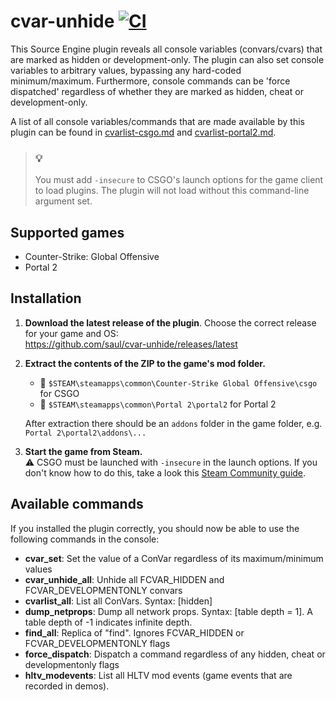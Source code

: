 # cvar-unhide [![CI](https://github.com/saul/cvar-unhide/actions/workflows/ci.yml/badge.svg)](https://github.com/saul/cvar-unhide/actions/workflows/ci.yml)

This Source Engine plugin reveals all console variables (convars/cvars) that are marked as hidden or development-only. The plugin can also set console variables to arbitrary values, bypassing any hard-coded minimum/maximum. Furthermore, console commands can be 'force dispatched' regardless of whether they are marked as hidden, cheat or development-only.

A list of all console variables/commands that are made available by this plugin can be found in [cvarlist-csgo.md](./cvarlist-csgo.md) and [cvarlist-portal2.md](./cvarlist-portal2.md).

> ### 💡
>
> You must add `-insecure` to CSGO's launch options for the game client to load plugins.
> The plugin will not load without this command-line argument set.

## Supported games

- Counter-Strike: Global Offensive
- Portal 2

## Installation

1. **Download the latest release of the plugin**. Choose the correct release for your game and OS: \
   https://github.com/saul/cvar-unhide/releases/latest
1. **Extract the contents of the ZIP to the game's mod folder.**

   - 📂 `$STEAM\steamapps\common\Counter-Strike Global Offensive\csgo` for CSGO
   - 📂 `$STEAM\steamapps\common\Portal 2\portal2` for Portal 2

   After extraction there should be an `addons` folder in the game folder, e.g. `Portal 2\portal2\addons\...`

1. **Start the game from Steam.** \
   ⚠ CSGO must be launched with `-insecure` in the launch options. If you don't know how to do this, take a look this [Steam Community guide](https://steamcommunity.com/sharedfiles/filedetails/?id=379782151).

## Available commands

If you installed the plugin correctly, you should now be able to use the following commands in the console:

- **cvar_set**: Set the value of a ConVar regardless of its maximum/minimum values
- **cvar_unhide_all**: Unhide all FCVAR_HIDDEN and FCVAR_DEVELOPMENTONLY convars
- **cvarlist_all**: List all ConVars. Syntax: [hidden]
- **dump_netprops**: Dump all network props. Syntax: [table depth = 1]. A table depth of -1 indicates infinite depth.
- **find_all**: Replica of "find". Ignores FCVAR_HIDDEN or FCVAR_DEVELOPMENTONLY flags
- **force_dispatch**: Dispatch a command regardless of any hidden, cheat or developmentonly flags
- **hltv_modevents**: List all HLTV mod events (game events that are recorded in demos).
